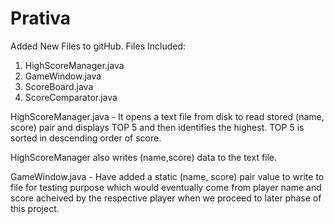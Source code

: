 # Prativa
Added New Files to gitHub.
Files Included:
1. HighScoreManager.java
2. GameWindow.java
3. ScoreBoard.java
4. ScoreComparator.java

HighScoreManager.java - It opens a text file from disk to read stored (name, score) pair and displays TOP 5 and then identifies the highest. 
TOP 5 is sorted in descending order of score.

HighScoreManager also writes (name,score) data to the text file.

GameWindow.java - Have added a static (name, score) pair value to write to file for testing purpose which would eventually come from player name 
and score acheived by the respective player when we proceed to later phase of this project.


